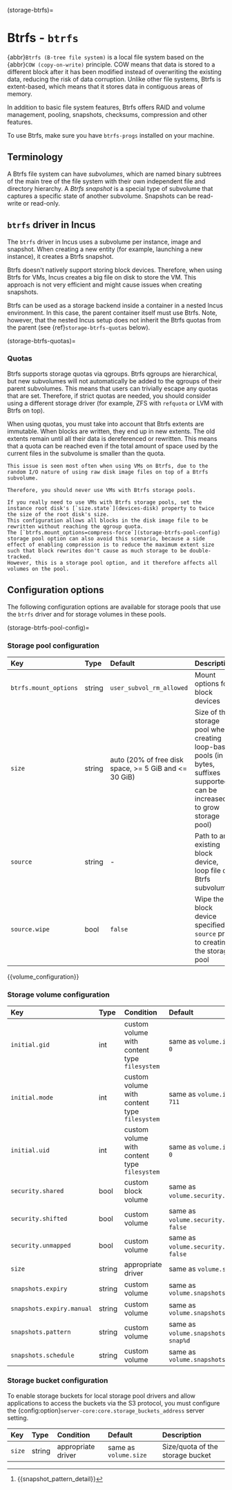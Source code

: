 (storage-btrfs)=
# Btrfs - `btrfs`

{abbr}`Btrfs (B-tree file system)` is a local file system based on the {abbr}`COW (copy-on-write)` principle.
COW means that data is stored to a different block after it has been modified instead of overwriting the existing data, reducing the risk of data corruption.
Unlike other file systems, Btrfs is extent-based, which means that it stores data in contiguous areas of memory.

In addition to basic file system features, Btrfs offers RAID and volume management, pooling, snapshots, checksums, compression and other features.

To use Btrfs, make sure you have `btrfs-progs` installed on your machine.

## Terminology

A Btrfs file system can have *subvolumes*, which are named binary subtrees of the main tree of the file system with their own independent file and directory hierarchy.
A *Btrfs snapshot* is a special type of subvolume that captures a specific state of another subvolume.
Snapshots can be read-write or read-only.

## `btrfs` driver in Incus

The `btrfs` driver in Incus uses a subvolume per instance, image and snapshot.
When creating a new entity (for example, launching a new instance), it creates a Btrfs snapshot.

Btrfs doesn't natively support storing block devices.
Therefore, when using Btrfs for VMs, Incus creates a big file on disk to store the VM.
This approach is not very efficient and might cause issues when creating snapshots.

Btrfs can be used as a storage backend inside a container in a nested Incus environment.
In this case, the parent container itself must use Btrfs.
Note, however, that the nested Incus setup does not inherit the Btrfs quotas from the parent (see {ref}`storage-btrfs-quotas` below).

(storage-btrfs-quotas)=
### Quotas

Btrfs supports storage quotas via qgroups.
Btrfs qgroups are hierarchical, but new subvolumes will not automatically be added to the qgroups of their parent subvolumes.
This means that users can trivially escape any quotas that are set.
Therefore, if strict quotas are needed, you should consider using a different storage driver (for example, ZFS with `refquota` or LVM with Btrfs on top).

When using quotas, you must take into account that Btrfs extents are immutable.
When blocks are written, they end up in new extents.
The old extents remain until all their data is dereferenced or rewritten.
This means that a quota can be reached even if the total amount of space used by the current files in the subvolume is smaller than the quota.

```{note}
This issue is seen most often when using VMs on Btrfs, due to the random I/O nature of using raw disk image files on top of a Btrfs subvolume.

Therefore, you should never use VMs with Btrfs storage pools.

If you really need to use VMs with Btrfs storage pools, set the instance root disk's [`size.state`](devices-disk) property to twice the size of the root disk's size.
This configuration allows all blocks in the disk image file to be rewritten without reaching the qgroup quota.
The [`btrfs.mount_options=compress-force`](storage-btrfs-pool-config) storage pool option can also avoid this scenario, because a side effect of enabling compression is to reduce the maximum extent size such that block rewrites don't cause as much storage to be double-tracked.
However, this is a storage pool option, and it therefore affects all volumes on the pool.
```

## Configuration options

The following configuration options are available for storage pools that use the `btrfs` driver and for storage volumes in these pools.

(storage-btrfs-pool-config)=
### Storage pool configuration

| Key                   | Type   | Default                                               | Description                                                                                                                   |
| :---                  | :---   | :---                                                  | :---                                                                                                                          |
| `btrfs.mount_options` | string | `user_subvol_rm_allowed`                              | Mount options for block devices                                                                                               |
| `size`                | string | auto (20% of free disk space, >= 5 GiB and <= 30 GiB) | Size of the storage pool when creating loop-based pools (in bytes, suffixes supported, can be increased to grow storage pool) |
| `source`              | string | -                                                     | Path to an existing block device, loop file or Btrfs subvolume                                                                |
| `source.wipe`         | bool   | `false`                                               | Wipe the block device specified in `source` prior to creating the storage pool                                                |

{{volume_configuration}}

### Storage volume configuration

| Key                       | Type   | Condition                                    | Default                                       | Description                                         |
| :---                      | :---   | :---                                         | :---                                          | :---                                                |
| `initial.gid`             | int    | custom volume with content type `filesystem` | same as `volume.initial.uid` or `0`           | GID of the volume owner in the instance             |
| `initial.mode`            | int    | custom volume with content type `filesystem` | same as `volume.initial.mode` or `711`        | Mode  of the volume in the instance                 |
| `initial.uid`             | int    | custom volume with content type `filesystem` | same as `volume.initial.gid` or `0`           | UID of the volume owner in the instance             |
| `security.shared`         | bool   | custom block volume                          | same as `volume.security.shared` or `false`   | Enable sharing the volume across multiple instances |
| `security.shifted`        | bool   | custom volume                                | same as `volume.security.shifted` or `false`  | {{enable_ID_shifting}}                              |
| `security.unmapped`       | bool   | custom volume                                | same as `volume.security.unmapped` or `false` | Disable ID mapping for the volume                   |
| `size`                    | string | appropriate driver                           | same as `volume.size`                         | Size/quota of the storage volume                    |
| `snapshots.expiry`        | string | custom volume                                | same as `volume.snapshots.expiry`             | {{snapshot_expiry_format}}                          |
| `snapshots.expiry.manual` | string | custom volume                                | same as `volume.snapshots.expiry.manual`      | {{snapshot_expiry_format}}                          |
| `snapshots.pattern`       | string | custom volume                                | same as `volume.snapshots.pattern` or `snap%d`| {{snapshot_pattern_format}} [^*]                    |
| `snapshots.schedule`      | string | custom volume                                | same as `volume.snapshots.schedule`           | {{snapshot_schedule_format}}                        |

[^*]: {{snapshot_pattern_detail}}

### Storage bucket configuration

To enable storage buckets for local storage pool drivers and allow applications to access the buckets via the S3 protocol, you must configure the {config:option}`server-core:core.storage_buckets_address` server setting.

| Key    | Type   | Condition          | Default               | Description                      |
| :---   | :---   | :---               | :---                  | :---                             |
| `size` | string | appropriate driver | same as `volume.size` | Size/quota of the storage bucket |
